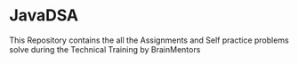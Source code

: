 # JavaDSA
This Repository contains the all the Assignments and Self practice problems solve during the Technical Training by BrainMentors
